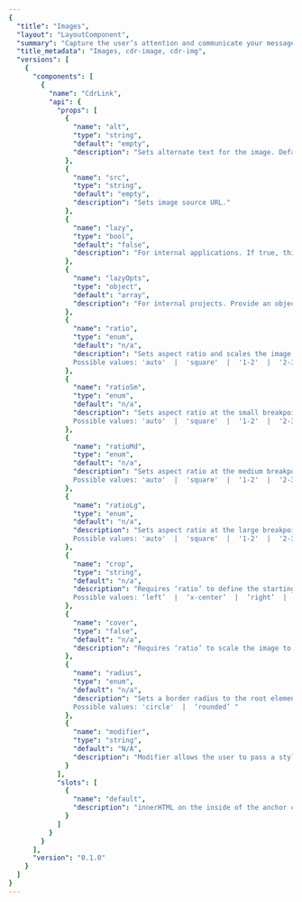 ```yaml
---
{
  "title": "Images",
  "layout": "LayoutComponent",
  "summary": "Capture the user’s attention and communicate your message.",
  "title_metadata": "Images, cdr-image, cdr-img",
  "versions": [
    {
      "components": [
        {
          "name": "CdrLink",
          "api": {
            "props": [
              {
                "name": "alt",
                "type": "string",
                "default": "empty",
                "description": "Sets alternate text for the image. Default value is empty."
              },
              {
                "name": "src",
                "type": "string",
                "default": "empty",
                "description": "Sets image source URL."
              },
              {
                "name": "lazy",
                "type": "bool",
                "default": "false",
                "description": "For internal applications. If true, this property will enable lazy loading. Lazy loading is provided using the FEDPACK rei-lazy-image-loader project"
              },
              {
                "name": "lazyOpts",
                "type": "object",
                "default": "array",
                "description": "For internal projects. Provide an object of lazy options as defined on within the rei-lazy-image-loader API. This will output each option as a `data-` attribute on the root element."
              },
              {
                "name": "ratio",
                "type": "enum",
                "default": "n/a",
                "description": "Sets aspect ratio and scales the image as large as possible without cropping or stretching the image (See CSS background-size: contain).
                Possible values: 'auto'  |  'square'  |  '1-2'  |  '2-3'  |  '3-4'  |  '9-16'  |  '2-1'  |  '3-2'  |  '4-3'  |  '16-9'"
              },
              {
                "name": "ratioSm",
                "type": "enum",
                "default": "n/a",
                "description": "Sets aspect ratio at the small breakpoint.
                Possible values: 'auto'  |  'square'  |  '1-2'  |  '2-3'  |  '3-4'  |  '9-16'  |  '2-1'  |  '3-2'  |  '4-3'  |  '16-9'"
              },
              {
                "name": "ratioMd",
                "type": "enum",
                "default": "n/a",
                "description": "Sets aspect ratio at the medium breakpoint.
                Possible values: 'auto'  |  'square'  |  '1-2'  |  '2-3'  |  '3-4'  |  '9-16'  |  '2-1'  |  '3-2'  |  '4-3'  |  '16-9'"
              },
              {
                "name": "ratioLg",
                "type": "enum",
                "default": "n/a",
                "description": "Sets aspect ratio at the large breakpoint.
                Possible values: 'auto'  |  'square'  |  '1-2'  |  '2-3'  |  '3-4'  |  '9-16'  |  '2-1'  |  '3-2'  |  '4-3'  |  '16-9'"
              },
              {
                "name": "crop",
                "type": "string",
                "default": "n/a",
                "description": "Requires ‘ratio’ to define the starting position for cropping image. Image will overflow and not be displayed. 
                Possible values: ‘left’  |  ‘x-center’  |  ‘right’  |  ‘top’  |  ‘y-center’  |  ‘bottom’"
              },
              {
                "name": "cover",
                "type": "false",
                "default": "n/a",
                "description": "Requires ‘ratio’ to scale the image to be as large as possible to fill the entire background area. See CSS background-size: cover."
              },
              {
                "name": "radius",
                "type": "enum",
                "default": "n/a",
                "description": "Sets a border radius to the root element.
                Possible values: 'circle'  |  ‘rounded’ "
              },
              {
                "name": "modifier",
                "type": "string",
                "default": "N/A",
                "description": "Modifier allows the user to pass a style variant to this component. Possible value: ‘responsive’"
              }
            ],
            "slots": [
              {
                "name": "default",
                "description": "innerHTML on the inside of the anchor component"
              }
            ]
          }
        }
      ],
      "version": "0.1.0"
    }
  ]
}
---
```


<cdr-doc-tabs>
<template slot="Overview">
<cdr-doc-table-of-contents-shell>

## Default

Use for images with no responsive qualities.

<cdr-doc-example-code-pair :background-toggle="false" :codeMaxHeight= false repository-href="https://github.com/rei/rei-cedar/tree/18.08.1/src/components/image" sandbox-href="https://codesandbox.io/s/wwnr4jzwr7" >

```html

<cdr-img 
  src="https://www.rei.com/assets/drsp/2018/q2/campaign/summer/chapter-4/rei-backpacking-bundle/live.jpg" 
  alt="REI employees building trails during a stewardship event"
/>

```
</cdr-doc-example-code-pair>

## Manage images

Apply rules to an image using ratio and crop properties.

<cdr-doc-example-code-pair :background-toggle="false" :codeMaxHeight= false repository-href="https://github.com/rei/rei-cedar/tree/18.08.1/src/components/image" sandbox-href="https://codesandbox.io/s/wwnr4jzwr7" >

```html
<cdr-img
  src="https://www.rei.com/assets/drsp/2018/q2/campaign/summer/chapter-4/rei-backpacking-bundle/live.jpg" 
  alt="REI employees building trails during a stewardship event"
  ratio="9-16"
  crop="top"
/>
```
</cdr-doc-example-code-pair>

## Display images as backgrounds

Use the cover property to resize the background image to fill the entire container.

<cdr-doc-example-code-pair :background-toggle="false" :codeMaxHeight= false repository-href="https://github.com/rei/rei-cedar/tree/18.08.1/src/components/image" sandbox-href="https://codesandbox.io/s/wwnr4jzwr7" >

```html
<cdr-img
  src="https://www.rei.com/assets/drsp/2018/q2/campaign/summer/chapter-4/rei-backpacking-bundle/live.jpg" 
  alt="REI employees building trails during a stewardship event"
  ratio="16-9"
  cover
  crop="top"
/>
```

</cdr-doc-example-code-pair>


## Shape images

Apply a radius to an image.

<cdr-doc-example-code-pair :background-toggle="false" :codeMaxHeight= false repository-href="https://github.com/rei/rei-cedar/tree/18.08.1/src/components/image" sandbox-href="https://codesandbox.io/s/wwnr4jzwr7" >

```html
  <cdr-img
  src="https://www.rei.com/assets/drsp/2018/q2/campaign/summer/chapter-4/rei-backpacking-bundle/live.jpg" 
  alt="REI employees building trails during a stewardship event"
  ratio="square"
  radius="circle"
  crop="y-center x-center"
/>
```
  
</cdr-doc-example-code-pair>

</cdr-doc-table-of-contents-shell>
</template>

<template slot="Design Guidelines">
<cdr-doc-table-of-contents-shell>

  <cdr-doc-alert/>

## Use when

- Illustrating a product feature
- Allowing comparisons between similar items
- Capturing the user’s attention 
- Telling a story
- Communicating the REI brand message
- Explaining a complex procedure or how to perform an action

## Foundations

REI image requirements are described on the Consumer Mobile Applications/Design page for [Launch and Default Shop Image Sizes](https://confluence.rei.com/display/CMA/Launch-and-DefaultShop-Image-Sizes).

### Aspect Ratio

Use conventional aspect ratios:

- Square 
- Portrait: 2-1, 3-2, 4-3, 16-9
- Landscape: 1-2, 2-3, 3-4, 9-16

### Quality

- Always maintain high image quality
- Choose the right file format when saving your images to ensure proper image quality and file size:
  - For photos, use JPEG. Optimize JPEG files to find a balance between size and quality
  - For bitmap/raster artwork, use PNG with 8-bit color palette

### Sizing

- Avoid small file sizes that pixelate the image
- Avoid unnecessarily large file sizes. Export images at the lowest file size possible without compromising quality
- Optimize high resolution images using [TinyPNG](https://tinypng.com/)

### Color and Contrast

- Test images for high contrast displays 
- Ensure that no meaning is lost when colors are removed
- Include text only with sufficient contrast 

### Cropping Images

- Specify the ratio of all cropped images
- Enable background image to use the entire container: 
  - Without stretching the image 
  - Cropped either vertically or horizontally without empty space 
- Crop images by specifying the starting point:
  - Adjust the starting background-position on the x-axis of the image:
    - Left: Orients the image to its horizontal left
    - Right: Orients the image to its horizontal right
    - X-center: Orients the image to its horizontal center
  - Adjust the starting background-position on the y-axis of the image: 
    - Top: Orients the image to its top
    - Bottom: Orients the image to its bottom
    - Y-center: Orients the image to its vertical center
- Accepts x and y axis combination (e.g. crop="top left")

<cdr-img :src="$withBase(`/image-component/Spec__Imgae_Crop_Top_16-4.png`)"/>
Images are cropped on y-axis with top value and on x-axis with left, x-center, and right values

<cdr-img :src="$withBase(`/image-component/Spec__Imgae_Crop_Center_16-4.png`)"/>
Images are cropped on y-axis with y-center value and on x-axis with left, x-center, and right values

<cdr-img :src="$withBase(`/image-component/Spec__Imgae_Crop_Bottom_16-4.png`)"/>
Images are cropped on y-axis with bottom value and on x-axis with left, x-center, and right values

## Overlaid Text

- Only display heading text on non-solid backgrounds:
  - Text should be at least 18px
  - Never allow overlaid text to wrap. Longer strings of text can be harder to navigate when the background varies
  - Consider adding a semi-transparent black gradient over the image in the CSS
- Apply only vertical gradient backgrounds. Avoid horizontal, diagonal, and radial gradients
- Always include a backup background color so that when the background image is disabled, text is still legible and passes contrast requirements 
- For help in determining whether your text and image combination conforms to the required contrast ratio, use this Chrome plugin: [Color Contrast Analyzer](https://chrome.google.com/webstore/detail/color-contrast-analyzer/dagdlcijhfbmgkjokkjicnnfimlebcll)

## Decorative Images

- Avoid using decorative images; instead present the image as a background-image using cascading style sheets (CSS)
- If using the HTML `<img>` element, add an empty `<alt>` tag
- If using the HTML `<img>` element, add the following attribute: role="presentation"

## Responsiveness

- Ability to control image display at small, medium and large breakpoints
- Lazy loading of images is provided

## Accessibility 

- Provide descriptive text for `<alt>` tag for:
  - Informative images: 
    - Convey a simple concept or information
    - For more information, [Web Accessibility Tutorials: Informative Images](https://www.w3.org/WAI/tutorials/images/informative/)
  - Functional images:
    - Initiate an action rather than to convey information (such as a printer icon)
    - Describe functionality of the link or button rather than the visual image
    - For more information, [Web Accessibility Tutorials: Functional Images](https://www.w3.org/WAI/tutorials/images/functional/) 
  - Images of Text:
    - Displays text that is intended to be read
    - Avoid text in images, unless the image is a logo
    - For more information, [Web Accessibility Tutorials: Images of Text](https://www.w3.org/WAI/tutorials/images/textual/#image-of-styled-text-with-decorative-effect)
- This component has no specific WCAG compliance attributes built into the control except to add an empty alt attribute into the image by default.

An empty alt attribute is needed to meet accessibility requirements for decorative images

### Alt text

- Use [this decision tree](https://www.w3.org/WAI/tutorials/images/decision-tree/) to determine how to use the `<alt>` attribute of the `<img>` element in various situations
- Be succinct. Ideally, one sentence or less
- Be informative and accurate 
- If images of text are used, the `<alt>` attribute should contain the same words that appear in the image
- Avoid repetitive labels. For example: “image of” or “picture of” 
- Descriptions:
  - Use short description that conveys the essential information presented by the image without burdening users with superfluous details
  - Use long descriptions for complex images such as graphs, charts, or diagrams to provide equivalent access to the information the image
- For groups of images that convey a single piece of information, apply the `<alt>` attribute to only one image for the entire group
- For image maps with multiple clickable areas:
  - Must provide an overall context for the set of links using `<alt>` attribute
  - Each individual clickable area should have an `<alt>` attribute that describes the purpose or destination of the link


</cdr-doc-table-of-contents-shell>
</template>

<template slot="API">
<cdr-doc-table-of-contents-shell>

## Properties

<cdr-doc-api type="prop" :api-data="$page.frontmatter.versions[0].components[0].api.props" />

Any other properties supplied will be assigned to the root element (native element).

## Slots

<cdr-doc-api type="slot" :api-data="$page.frontmatter.versions[0].components[0].api.slots" />

## Installation

Resources are available within the [cdr-img package](https://www.npmjs.com/package/@rei/cdr-img):

| Name          | Type                | Description                            |
|:--------------|:--------------------|:---------------------------------------|
| @rei/cdr-img | Node module package | Import the component into your project |
| cdr-img.css | Style sheet | Component specific styles |

To incorporate the required assets for a component, use the following steps:

### #1. Install using NPM

Install the `cdr-img` package using `npm` in your terminal:

_Terminal_

```terminal
    npm i -S @rei/cdr-img
```

### #2. Import Dependencies

_main.js_

```javascript
// import your required css.
import '@rei/cdr-img/dist/cdr-img.css';
```

### #3. Add component to a template

_local.vue_

```vue
<template>
  <cdr-img />
</template>

<script>
import { CdrImg } from '@rei/cdr-img';
export default {
  ...
  components: {
     CdrImg  
  }
}
</script>
```

## Usage

### Ratio

- Positions the original image asset off-screen and replaces it with a background image
- CSS background property value is set to ‘contain’ which resizes the background image to make sure it is fully visible
- Shrinks the image and display additional padding to the requested ratio
- To manipulate background property and remove excess padding:
  - Use cover property
  - Use crop property
  - Cover and crop properties can be used together

### Cover

- Resizes the background image to cover the entire container
  - Without stretching the image
  - Cropped either vertically or horizontally without empty space
- Requires the ratio property

### Crop

- Background image is displayed in its original size
- Requires the ratio property 
- Defines the starting point of the overflow position 
- Accepts a single x-axis and y-axis value (e.g. crop=”top left”):
  - Adjust the starting background-position on the x-axis of the image:
    - Left: Orients the image to its horizontal left
    - Right: Orients the image to its horizontal right
    - X-center: Orients the image to its horizontal center
  - Adjust the starting background-position on the y-axis of the image:
    - Top: Orients the image to its top
    - Bottom: Orients the image to its bottom
    - Y-center: Orients the image to its vertical center

### Radius

- Variants for this property: circle or rounded (for rounded rectangle)
- Uses preset values provided in cdr-core.css

### Modifiers

Following variants are available to the cdrImg modifier attribute:

- Responsive: Sets the image to display block and 100% width

## Accessibility

Provide descriptive text for `<alt>` tag for:

- Informative images:
  - Conveys a simple concept or information
  - For more information, [Web Accessibility Tutorials: Informative Images](https://www.w3.org/WAI/tutorials/images/informative/)
- Functional images:
  - Initiates an action rather than to convey information such as a printer icon
  - Describe functionality of the link or button rather than the visual image
  - For more information, [Web Accessibility Tutorials: Functional Images](https://www.w3.org/WAI/tutorials/images/functional/)
- Images of Text:
  - Displays text that is intended to be read
  - Avoid text in images, unless the image is a logo
  - Text alternative should contain the same words that appear in the image
  - For more information, [Web Accessibility Tutorials: Images of Text](https://www.w3.org/WAI/tutorials/images/textual/#image-of-styled-text-with-decorative-effect)

This component has no specific WCAG compliance attributes built into the control except:

- Adds an empty alt attribute into the image element by default 
- An empty alt attribute is needed to meet accessibility requirements for decorative images

## Performance

For internal applications with large images or images that would benefit from changes due to platform or breakpoint use our lazy load properties to integrate with the rei-lazy-image-loader project.

</cdr-doc-table-of-contents-shell>
</template>

<template slot="History">

## 1.0.0

### What's new

**cdrImg** component:

- Enforces WCAG A 1.1.1 criteria for decorative images by adding an empty alt attribute to all cdr-img’s
- Provides integration support for image best practices available using [rei-lazy-image-loader](https://git.rei.com/projects/FEDPACK/repos/rei-lazy-image-loader/browse)
- Enables the following aspect ratios at breakpoints with following variants: Auto, Square, 1-2, 2-3, 3-4, 9-16, 2-1, 3-2, 4-3, 16-9
- Enables user defined cropping and covering
- Provides image shapes using the radius property with the following variants: Circle, Rounded
- Enables users to set the image to be 100% width with a responsive modifier

[Complete component history](https://github.com/rei/rei-cedar/blob/master/src/components/image/CHANGELOG.md)



</template>
</cdr-doc-tabs>
